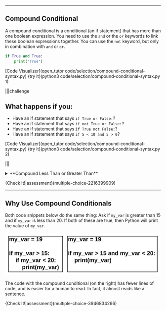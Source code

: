 ----------

## Compound Conditional

A compound conditional is a conditional (an if statement) that has more than one boolean expression. You need to use the `and` or the `or` keywords to link these boolean expressions together. You can use the `not` keyword, but only in combination with `and` or `or`.

```python
if True and True:
    print("True")
```

[Code Visualizer](open_tutor code/selection/compound-conditional-syntax.py)
{try it}(python3 code/selection/compound-conditional-syntax.py 1)

|||challenge
## What happens if you:
* Have an if statement that says `if True or False:`?
* Have an if statement that says `if not True or False:`?
* Have an if statement that says `if True not False:`?
* Have an if statement that says `if 5 < 10 and 5 > 0`?

[Code Visualizer](open_tutor code/selection/compound-conditional-syntax.py)
{try it}(python3 code/selection/compound-conditional-syntax.py 2)

|||

<details><summary>**Compound Less Than or Greater Than**</summary>This is Python specific syntax, but it is possible to combine a compound conditional to look like something from a math class. Imagine you have a variable `a` with the value of `5`. You can rewrite `a < 10 and a > 0` to be `0 < a < 10`.</details>

{Check It!|assessment}(multiple-choice-2216399909)

-----
## Why Use Compound Conditionals

Both code snippets below do the same thing: Ask if `my_var` is greater than 15 and if `my_var` is less than 20. If both of these are true, then Python will print the value of `my_var`.

![compound conditional](.guides/images/compound-conditional.png)

The code with the compound conditional (on the right) has fewer lines of code, and is easier for a human to read. In fact, it almost reads like a sentence.

{Check It!|assessment}(multiple-choice-3946834266)

